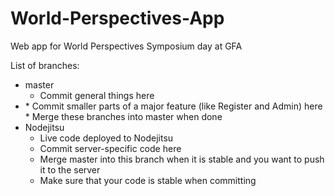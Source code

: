 World-Perspectives-App
======================

Web app for World Perspectives Symposium day at GFA

List of branches:

* master
  * Commit general things here
* <Feature Name>
  * Commit smaller parts of a major feature (like Register and Admin) here
  * Merge these branches into master when done
* Nodejitsu
  * Live code deployed to Nodejitsu
  * Commit server-specific code here
  * Merge master into this branch when it is stable and you want to push it to the server
  * Make sure that your code is stable when committing
